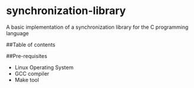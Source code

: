 # synchronization-library
A basic implementation of a synchronization library for the C programming language

##Table of contents

##Pre-requisites
- Linux Operating System
- GCC compiler
- Make tool
